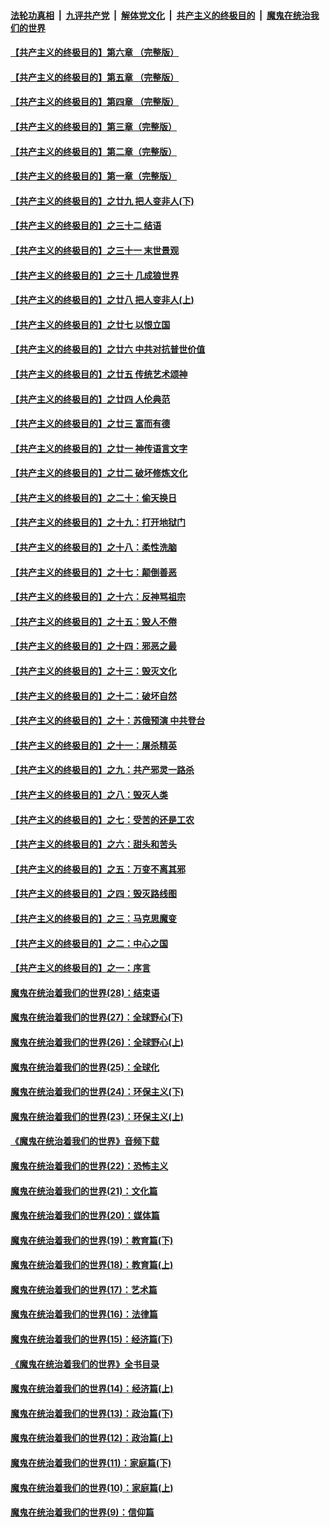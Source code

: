 ####  [法轮功真相](../../../../basic/blob/master/README.md?t=06140903) &nbsp;|&nbsp; [九评共产党](../../../../9ping.md/blob/master/README.md?t=06140903) &nbsp;|&nbsp; [解体党文化](../../../../jtdwh.md/blob/master/README.md?t=06140903)  &nbsp;|&nbsp; [共产主义的终极目的](../../../../gczydzjmd.md/blob/master/README.md?t=06140903) &nbsp;|&nbsp; [魔鬼在统治我们的世界](../../../../mgztzwmdsj.md/blob/master/README.md?t=06140903) 

#### [【共产主义的终极目的】第六章 （完整版）](../pages/nsc422/n11428913.md?t=06140903) 

#### [【共产主义的终极目的】第五章 （完整版）](../pages/nsc422/n11428912.md?t=06140903) 

#### [【共产主义的终极目的】第四章 （完整版）](../pages/nsc422/n11428907.md?t=06140903) 

#### [【共产主义的终极目的】第三章（完整版）](../pages/nsc422/n11428848.md?t=06140903) 

#### [【共产主义的终极目的】第二章（完整版）](../pages/nsc422/n11428831.md?t=06140903) 

#### [【共产主义的终极目的】第一章（完整版）](../pages/nsc422/n11417651.md?t=06140903) 

#### [【共产主义的终极目的】之廿九 把人变非人(下)](../pages/nsc422/n11344140.md?t=06140903) 

#### [【共产主义的终极目的】之三十二 结语](../pages/nsc422/n11360535.md?t=06140903) 

#### [【共产主义的终极目的】之三十一 末世景观](../pages/nsc422/n11351129.md?t=06140903) 

#### [【共产主义的终极目的】之三十 几成狼世界](../pages/nsc422/n11348280.md?t=06140903) 

#### [【共产主义的终极目的】之廿八 把人变非人(上)](../pages/nsc422/n11340492.md?t=06140903) 

#### [【共产主义的终极目的】之廿七 以恨立国](../pages/nsc422/n11336944.md?t=06140903) 

#### [【共产主义的终极目的】之廿六 中共对抗普世价值](../pages/nsc422/n11324785.md?t=06140903) 

#### [【共产主义的终极目的】之廿五 传统艺术颂神](../pages/nsc422/n11296396.md?t=06140903) 

#### [【共产主义的终极目的】之廿四 人伦典范](../pages/nsc422/n11296397.md?t=06140903) 

#### [【共产主义的终极目的】之廿三 富而有德](../pages/nsc422/n11283598.md?t=06140903) 

#### [【共产主义的终极目的】之廿一 神传语言文字](../pages/nsc422/n11263265.md?t=06140903) 

#### [【共产主义的终极目的】之廿二 破坏修炼文化](../pages/nsc422/n11245728.md?t=06140903) 

#### [【共产主义的终极目的】之二十：偷天换日](../pages/nsc422/n11238846.md?t=06140903) 

#### [【共产主义的终极目的】之十九：打开地狱门](../pages/nsc422/n11206376.md?t=06140903) 

#### [【共产主义的终极目的】之十八：柔性洗脑](../pages/nsc422/n11199994.md?t=06140903) 

#### [【共产主义的终极目的】之十七：颠倒善恶](../pages/nsc422/n11179782.md?t=06140903) 

#### [【共产主义的终极目的】之十六：反神骂祖宗](../pages/nsc422/n11166798.md?t=06140903) 

#### [【共产主义的终极目的】之十五：毁人不倦](../pages/nsc422/n11166792.md?t=06140903) 

#### [【共产主义的终极目的】之十四：邪恶之最](../pages/nsc422/n11150249.md?t=06140903) 

#### [【共产主义的终极目的】之十三：毁灭文化](../pages/nsc422/n11135227.md?t=06140903) 

#### [【共产主义的终极目的】之十二：破坏自然](../pages/nsc422/n11135214.md?t=06140903) 

#### [【共产主义的终极目的】之十：苏俄预演 中共登台](../pages/nsc422/n11118424.md?t=06140903) 

#### [【共产主义的终极目的】之十一：屠杀精英](../pages/nsc422/n11118442.md?t=06140903) 

#### [【共产主义的终极目的】之九：共产邪灵一路杀](../pages/nsc422/n11114139.md?t=06140903) 

#### [【共产主义的终极目的】之八：毁灭人类](../pages/nsc422/n11108503.md?t=06140903) 

#### [【共产主义的终极目的】之七：受苦的还是工农](../pages/nsc422/n11101809.md?t=06140903) 

#### [【共产主义的终极目的】之六：甜头和苦头](../pages/nsc422/n11096971.md?t=06140903) 

#### [【共产主义的终极目的】之五：万变不离其邪](../pages/nsc422/n11091285.md?t=06140903) 

#### [【共产主义的终极目的】之四：毁灭路线图](../pages/nsc422/n11086284.md?t=06140903) 

#### [【共产主义的终极目的】之三：马克思魔变](../pages/nsc422/n11061941.md?t=06140903) 

#### [【共产主义的终极目的】之二：中心之国](../pages/nsc422/n11047728.md?t=06140903) 

#### [【共产主义的终极目的】之一：序言](../pages/nsc422/n11086077.md?t=06140903) 

#### [魔鬼在统治着我们的世界(28)：结束语](../pages/nsc422/n10936246.md?t=06140903) 

#### [魔鬼在统治着我们的世界(27)：全球野心(下)](../pages/nsc422/n10928319.md?t=06140903) 

#### [魔鬼在统治着我们的世界(26)：全球野心(上)](../pages/nsc422/n10900318.md?t=06140903) 

#### [魔鬼在统治着我们的世界(25)：全球化](../pages/nsc422/n10788205.md?t=06140903) 

#### [魔鬼在统治着我们的世界(24)：环保主义(下)](../pages/nsc422/n10695307.md?t=06140903) 

#### [魔鬼在统治着我们的世界(23)：环保主义(上)](../pages/nsc422/n10688613.md?t=06140903) 

#### [《魔鬼在统治着我们的世界》音频下载](../pages/nsc422/n10635553.md?t=06140903) 

#### [魔鬼在统治着我们的世界(22)：恐怖主义](../pages/nsc422/n10614727.md?t=06140903) 

#### [魔鬼在统治着我们的世界(21)：文化篇](../pages/nsc422/n10597706.md?t=06140903) 

#### [魔鬼在统治着我们的世界(20)：媒体篇](../pages/nsc422/n10586579.md?t=06140903) 

#### [魔鬼在统治着我们的世界(19)：教育篇(下)](../pages/nsc422/n10564808.md?t=06140903) 

#### [魔鬼在统治着我们的世界(18)：教育篇(上)](../pages/nsc422/n10526970.md?t=06140903) 

#### [魔鬼在统治着我们的世界(17)：艺术篇](../pages/nsc422/n10499093.md?t=06140903) 

#### [魔鬼在统治着我们的世界(16)：法律篇](../pages/nsc422/n10485969.md?t=06140903) 

#### [魔鬼在统治着我们的世界(15)：经济篇(下)](../pages/nsc422/n10469975.md?t=06140903) 

#### [《魔鬼在统治着我们的世界》全书目录](../pages/nsc422/n10464261.md?t=06140903) 

#### [魔鬼在统治着我们的世界(14)：经济篇(上)](../pages/nsc422/n10457370.md?t=06140903) 

#### [魔鬼在统治着我们的世界(13)：政治篇(下)](../pages/nsc422/n10448270.md?t=06140903) 

#### [魔鬼在统治着我们的世界(12)：政治篇(上)](../pages/nsc422/n10444576.md?t=06140903) 

#### [魔鬼在统治着我们的世界(11)：家庭篇(下)](../pages/nsc422/n10440961.md?t=06140903) 

#### [魔鬼在统治着我们的世界(10)：家庭篇(上)](../pages/nsc422/n10435448.md?t=06140903) 

#### [魔鬼在统治着我们的世界(9)：信仰篇](../pages/nsc422/n10432159.md?t=06140903) 

